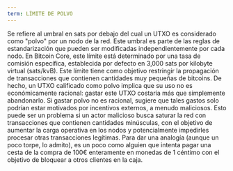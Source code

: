 ```yaml
---
term: LÍMITE DE POLVO
---
```


Se refiere al umbral en sats por debajo del cual un UTXO es considerado como "polvo" por un nodo de la red. Este umbral es parte de las reglas de estandarización que pueden ser modificadas independientemente por cada nodo. En Bitcoin Core, este límite está determinado por una tasa de comisión específica, establecida por defecto en 3,000 sats por kilobyte virtual (sats/kvB). Este límite tiene como objetivo restringir la propagación de transacciones que contienen cantidades muy pequeñas de bitcoins. De hecho, un UTXO calificado como polvo implica que su uso no es económicamente racional: gastar este UTXO costaría más que simplemente abandonarlo. Si gastar polvo no es racional, sugiere que tales gastos solo podrían estar motivados por incentivos externos, a menudo maliciosos. Esto puede ser un problema si un actor malicioso busca saturar la red con transacciones que contienen cantidades minúsculas, con el objetivo de aumentar la carga operativa en los nodos y potencialmente impedirles procesar otras transacciones legítimas. Para dar una analogía (aunque un poco torpe, lo admito), es un poco como alguien que intenta pagar una cesta de la compra de 100€ enteramente en monedas de 1 céntimo con el objetivo de bloquear a otros clientes en la caja.